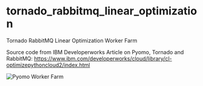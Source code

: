 # tornado_rabbitmq_linear_optimization
Tornado RabbitMQ Linear Optimization Worker Farm

Source code from IBM Developerworks Article on Pyomo, Tornado and RabbitMQ:  https://www.ibm.com/developerworks/cloud/library/cl-optimizepythoncloud2/index.html


![Pyomo Worker Farm](https://user-images.githubusercontent.com/58792/33522250-dad1765c-d79c-11e7-81f8-3b01eb890539.gif)
